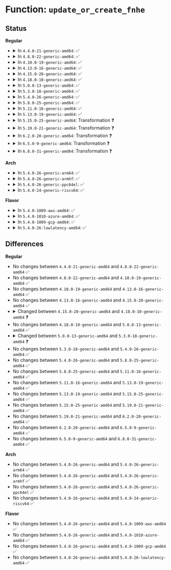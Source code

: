 # Function: <code>update_or_create_fnhe</code>

## Status
<b>Regular</b>
<ul>
<li>
<details>
<summary>In <code>4.4.0-21-generic-amd64</code>: ✅</summary>

```c
void update_or_create_fnhe(struct fib_nh * nh, __be32 daddr, __be32 gw, u32 pmtu, long unsigned int expires)
```

```json
{
  "name": "update_or_create_fnhe",
  "collision_type": "Unique Static",
  "inline_type": "No",
  "funcs": [
    {
      "addr": 18446744071586530944,
      "name": "update_or_create_fnhe",
      "external": false,
      "loc": "net/ipv4/route.c:621",
      "file": "net/ipv4/route.c",
      "inline": "seen, unknown",
      "caller_inline": [],
      "caller_func": [
        "net/ipv4/route.c:__ip_do_redirect",
        "net/ipv4/route.c:__ip_rt_update_pmtu"
      ]
    }
  ],
  "symbols": [
    {
      "addr": 18446744071586530944,
      "name": "update_or_create_fnhe",
      "section": ".text",
      "bind": "STB_LOCAL",
      "size": 802
    }
  ]
}
```
</details>
</li>
<li>
<details>
<summary>In <code>4.8.0-22-generic-amd64</code>: ✅</summary>

```c
void update_or_create_fnhe(struct fib_nh * nh, __be32 daddr, __be32 gw, u32 pmtu, long unsigned int expires)
```

```json
{
  "name": "update_or_create_fnhe",
  "collision_type": "Unique Static",
  "inline_type": "No",
  "funcs": [
    {
      "addr": 18446744071586973712,
      "name": "update_or_create_fnhe",
      "external": false,
      "loc": "net/ipv4/route.c:627",
      "file": "net/ipv4/route.c",
      "inline": "seen, unknown",
      "caller_inline": [],
      "caller_func": [
        "net/ipv4/route.c:__ip_rt_update_pmtu",
        "net/ipv4/route.c:__ip_do_redirect"
      ]
    }
  ],
  "symbols": [
    {
      "addr": 18446744071586973712,
      "name": "update_or_create_fnhe",
      "section": ".text",
      "bind": "STB_LOCAL",
      "size": 796
    }
  ]
}
```
</details>
</li>
<li>
<details>
<summary>In <code>4.10.0-19-generic-amd64</code>: ✅</summary>

```c
void update_or_create_fnhe(struct fib_nh * nh, __be32 daddr, __be32 gw, u32 pmtu, long unsigned int expires)
```

```json
{
  "name": "update_or_create_fnhe",
  "collision_type": "Unique Static",
  "inline_type": "No",
  "funcs": [
    {
      "addr": 18446744071587167456,
      "name": "update_or_create_fnhe",
      "external": false,
      "loc": "net/ipv4/route.c:630",
      "file": "net/ipv4/route.c",
      "inline": "seen, unknown",
      "caller_inline": [],
      "caller_func": [
        "net/ipv4/route.c:__ip_rt_update_pmtu",
        "net/ipv4/route.c:__ip_do_redirect"
      ]
    }
  ],
  "symbols": [
    {
      "addr": 18446744071587167456,
      "name": "update_or_create_fnhe",
      "section": ".text",
      "bind": "STB_LOCAL",
      "size": 801
    }
  ]
}
```
</details>
</li>
<li>
<details>
<summary>In <code>4.13.0-16-generic-amd64</code>: ✅</summary>

```c
void update_or_create_fnhe(struct fib_nh * nh, __be32 daddr, __be32 gw, u32 pmtu, long unsigned int expires)
```

```json
{
  "name": "update_or_create_fnhe",
  "collision_type": "Unique Static",
  "inline_type": "No",
  "funcs": [
    {
      "addr": 18446744071587298720,
      "name": "update_or_create_fnhe",
      "external": false,
      "loc": "net/ipv4/route.c:648",
      "file": "net/ipv4/route.c",
      "inline": "seen, unknown",
      "caller_inline": [],
      "caller_func": [
        "net/ipv4/route.c:__ip_rt_update_pmtu",
        "net/ipv4/route.c:__ip_do_redirect"
      ]
    }
  ],
  "symbols": [
    {
      "addr": 18446744071587298720,
      "name": "update_or_create_fnhe",
      "section": ".text",
      "bind": "STB_LOCAL",
      "size": 800
    }
  ]
}
```
</details>
</li>
<li>
<details>
<summary>In <code>4.15.0-20-generic-amd64</code>: ✅</summary>

```c
void update_or_create_fnhe(struct fib_nh * nh, __be32 daddr, __be32 gw, u32 pmtu, long unsigned int expires)
```

```json
{
  "name": "update_or_create_fnhe",
  "collision_type": "Unique Static",
  "inline_type": "No",
  "funcs": [
    {
      "addr": 18446744071587820640,
      "name": "update_or_create_fnhe",
      "external": false,
      "loc": "net/ipv4/route.c:651",
      "file": "net/ipv4/route.c",
      "inline": "seen, unknown",
      "caller_inline": [],
      "caller_func": [
        "net/ipv4/route.c:__ip_rt_update_pmtu",
        "net/ipv4/route.c:__ip_do_redirect"
      ]
    }
  ],
  "symbols": [
    {
      "addr": 18446744071587820640,
      "name": "update_or_create_fnhe",
      "section": ".text",
      "bind": "STB_LOCAL",
      "size": 810
    }
  ]
}
```
</details>
</li>
<li>
<details>
<summary>In <code>4.18.0-10-generic-amd64</code>: ✅</summary>

```c
void update_or_create_fnhe(struct fib_nh * nh, __be32 daddr, __be32 gw, u32 pmtu, bool lock, long unsigned int expires)
```

```json
{
  "name": "update_or_create_fnhe",
  "collision_type": "Unique Static",
  "inline_type": "No",
  "funcs": [
    {
      "addr": 18446744071588164032,
      "name": "update_or_create_fnhe",
      "external": false,
      "loc": "net/ipv4/route.c:635",
      "file": "net/ipv4/route.c",
      "inline": "seen, unknown",
      "caller_inline": [],
      "caller_func": [
        "net/ipv4/route.c:__ip_rt_update_pmtu",
        "net/ipv4/route.c:__ip_do_redirect"
      ]
    }
  ],
  "symbols": [
    {
      "addr": 18446744071588164032,
      "name": "update_or_create_fnhe",
      "section": ".text",
      "bind": "STB_LOCAL",
      "size": 875
    }
  ]
}
```
</details>
</li>
<li>
<details>
<summary>In <code>5.0.0-13-generic-amd64</code>: ✅</summary>

```c
void update_or_create_fnhe(struct fib_nh * nh, __be32 daddr, __be32 gw, u32 pmtu, bool lock, long unsigned int expires)
```

```json
{
  "name": "update_or_create_fnhe",
  "collision_type": "Unique Static",
  "inline_type": "No",
  "funcs": [
    {
      "addr": 18446744071588348016,
      "name": "update_or_create_fnhe",
      "external": false,
      "loc": "net/ipv4/route.c:635",
      "file": "net/ipv4/route.c",
      "inline": "seen, unknown",
      "caller_inline": [],
      "caller_func": [
        "net/ipv4/route.c:__ip_rt_update_pmtu",
        "net/ipv4/route.c:__ip_do_redirect"
      ]
    }
  ],
  "symbols": [
    {
      "addr": 18446744071588348016,
      "name": "update_or_create_fnhe",
      "section": ".text",
      "bind": "STB_LOCAL",
      "size": 875
    }
  ]
}
```
</details>
</li>
<li>
<details>
<summary>In <code>5.3.0-18-generic-amd64</code>: ✅</summary>

```c
void update_or_create_fnhe(struct fib_nh_common * nhc, __be32 daddr, __be32 gw, u32 pmtu, bool lock, long unsigned int expires)
```

```json
{
  "name": "update_or_create_fnhe",
  "collision_type": "Unique Static",
  "inline_type": "No",
  "funcs": [
    {
      "addr": 18446744071588750576,
      "name": "update_or_create_fnhe",
      "external": false,
      "loc": "net/ipv4/route.c:643",
      "file": "net/ipv4/route.c",
      "inline": "seen, unknown",
      "caller_inline": [],
      "caller_func": [
        "net/ipv4/route.c:__ip_rt_update_pmtu",
        "net/ipv4/route.c:__ip_do_redirect"
      ]
    }
  ],
  "symbols": [
    {
      "addr": 18446744071588750576,
      "name": "update_or_create_fnhe",
      "section": ".text",
      "bind": "STB_LOCAL",
      "size": 884
    }
  ]
}
```
</details>
</li>
<li>
<details>
<summary>In <code>5.4.0-26-generic-amd64</code>: ✅</summary>

```c
void update_or_create_fnhe(struct fib_nh_common * nhc, __be32 daddr, __be32 gw, u32 pmtu, bool lock, long unsigned int expires)
```

```json
{
  "name": "update_or_create_fnhe",
  "collision_type": "Unique Static",
  "inline_type": "No",
  "funcs": [
    {
      "addr": 18446744071588974176,
      "name": "update_or_create_fnhe",
      "external": false,
      "loc": "net/ipv4/route.c:645",
      "file": "net/ipv4/route.c",
      "inline": "seen, unknown",
      "caller_inline": [],
      "caller_func": [
        "net/ipv4/route.c:__ip_rt_update_pmtu",
        "net/ipv4/route.c:__ip_do_redirect"
      ]
    }
  ],
  "symbols": [
    {
      "addr": 18446744071588974176,
      "name": "update_or_create_fnhe",
      "section": ".text",
      "bind": "STB_LOCAL",
      "size": 895
    }
  ]
}
```
</details>
</li>
<li>
<details>
<summary>In <code>5.8.0-25-generic-amd64</code>: ✅</summary>

```c
void update_or_create_fnhe(struct fib_nh_common * nhc, __be32 daddr, __be32 gw, u32 pmtu, bool lock, long unsigned int expires)
```

```json
{
  "name": "update_or_create_fnhe",
  "collision_type": "Unique Static",
  "inline_type": "No",
  "funcs": [
    {
      "addr": 18446744071589931008,
      "name": "update_or_create_fnhe",
      "external": false,
      "loc": "net/ipv4/route.c:644",
      "file": "net/ipv4/route.c",
      "inline": "seen, unknown",
      "caller_inline": [],
      "caller_func": [
        "net/ipv4/route.c:__ip_rt_update_pmtu",
        "net/ipv4/route.c:__ip_do_redirect"
      ]
    }
  ],
  "symbols": [
    {
      "addr": 18446744071589931008,
      "name": "update_or_create_fnhe",
      "section": ".text",
      "bind": "STB_LOCAL",
      "size": 974
    }
  ]
}
```
</details>
</li>
<li>
<details>
<summary>In <code>5.11.0-16-generic-amd64</code>: ✅</summary>

```c
void update_or_create_fnhe(struct fib_nh_common * nhc, __be32 daddr, __be32 gw, u32 pmtu, bool lock, long unsigned int expires)
```

```json
{
  "name": "update_or_create_fnhe",
  "collision_type": "Unique Static",
  "inline_type": "No",
  "funcs": [
    {
      "addr": 18446744071589971616,
      "name": "update_or_create_fnhe",
      "external": false,
      "loc": "net/ipv4/route.c:644",
      "file": "net/ipv4/route.c",
      "inline": "seen, unknown",
      "caller_inline": [],
      "caller_func": [
        "net/ipv4/route.c:__ip_rt_update_pmtu",
        "net/ipv4/route.c:__ip_do_redirect"
      ]
    }
  ],
  "symbols": [
    {
      "addr": 18446744071589971616,
      "name": "update_or_create_fnhe",
      "section": ".text",
      "bind": "STB_LOCAL",
      "size": 967
    }
  ]
}
```
</details>
</li>
<li>
<details>
<summary>In <code>5.13.0-19-generic-amd64</code>: ✅</summary>

```c
void update_or_create_fnhe(struct fib_nh_common * nhc, __be32 daddr, __be32 gw, u32 pmtu, bool lock, long unsigned int expires)
```

```json
{
  "name": "update_or_create_fnhe",
  "collision_type": "Unique Static",
  "inline_type": "No",
  "funcs": [
    {
      "addr": 18446744071589886000,
      "name": "update_or_create_fnhe",
      "external": false,
      "loc": "net/ipv4/route.c:627",
      "file": "net/ipv4/route.c",
      "inline": "seen, unknown",
      "caller_inline": [],
      "caller_func": [
        "net/ipv4/route.c:__ip_rt_update_pmtu",
        "net/ipv4/route.c:__ip_do_redirect"
      ]
    }
  ],
  "symbols": [
    {
      "addr": 18446744071589886000,
      "name": "update_or_create_fnhe",
      "section": ".text",
      "bind": "STB_LOCAL",
      "size": 761
    }
  ]
}
```
</details>
</li>
<li>
<details>
<summary>In <code>5.15.0-25-generic-amd64</code>: Transformation ❓</summary>

```c
void update_or_create_fnhe(struct fib_nh_common * nhc, __be32 daddr, __be32 gw, u32 pmtu, bool lock, long unsigned int expires)
```

```json
{
  "name": "update_or_create_fnhe",
  "collision_type": "Unique Static",
  "inline_type": "No",
  "funcs": [
    {
      "addr": 0,
      "name": "update_or_create_fnhe",
      "external": false,
      "loc": "net/ipv4/route.c:635",
      "file": "net/ipv4/route.c",
      "inline": "seen, unknown",
      "caller_inline": [],
      "caller_func": [
        "net/ipv4/route.c:__ip_rt_update_pmtu",
        "net/ipv4/route.c:__ip_do_redirect"
      ]
    }
  ],
  "symbols": [
    {
      "addr": 18446744071590648992,
      "name": "update_or_create_fnhe",
      "section": ".text",
      "bind": "STB_LOCAL",
      "size": 946
    },
    {
      "addr": 18446744071592713441,
      "name": "update_or_create_fnhe.cold",
      "section": ".text",
      "bind": "STB_LOCAL",
      "size": 58
    }
  ]
}
```
</details>
</li>
<li>
<details>
<summary>In <code>5.19.0-21-generic-amd64</code>: Transformation ❓</summary>

```c
void update_or_create_fnhe(struct fib_nh_common * nhc, __be32 daddr, __be32 gw, u32 pmtu, bool lock, long unsigned int expires)
```

```json
{
  "name": "update_or_create_fnhe",
  "collision_type": "Unique Static",
  "inline_type": "No",
  "funcs": [
    {
      "addr": 0,
      "name": "update_or_create_fnhe",
      "external": false,
      "loc": "net/ipv4/route.c:638",
      "file": "net/ipv4/route.c",
      "inline": "seen, unknown",
      "caller_inline": [],
      "caller_func": [
        "net/ipv4/route.c:__ip_rt_update_pmtu",
        "net/ipv4/route.c:__ip_do_redirect"
      ]
    }
  ],
  "symbols": [
    {
      "addr": 18446744071592273536,
      "name": "update_or_create_fnhe",
      "section": ".text",
      "bind": "STB_LOCAL",
      "size": 956
    },
    {
      "addr": 18446744071594599460,
      "name": "update_or_create_fnhe.cold",
      "section": ".text",
      "bind": "STB_LOCAL",
      "size": 58
    }
  ]
}
```
</details>
</li>
<li>
<details>
<summary>In <code>6.2.0-20-generic-amd64</code>: Transformation ❓</summary>

```c
void update_or_create_fnhe(struct fib_nh_common * nhc, __be32 daddr, __be32 gw, u32 pmtu, bool lock, long unsigned int expires)
```

```json
{
  "name": "update_or_create_fnhe",
  "collision_type": "Unique Static",
  "inline_type": "No",
  "funcs": [
    {
      "addr": 0,
      "name": "update_or_create_fnhe",
      "external": false,
      "loc": "net/ipv4/route.c:638",
      "file": "net/ipv4/route.c",
      "inline": "seen, unknown",
      "caller_inline": [],
      "caller_func": [
        "net/ipv4/route.c:__ip_rt_update_pmtu",
        "net/ipv4/route.c:__ip_do_redirect"
      ]
    }
  ],
  "symbols": [
    {
      "addr": 18446744071594109104,
      "name": "update_or_create_fnhe",
      "section": ".text",
      "bind": "STB_LOCAL",
      "size": 955
    },
    {
      "addr": 18446744071596335102,
      "name": "update_or_create_fnhe.cold",
      "section": ".text",
      "bind": "STB_LOCAL",
      "size": 42
    }
  ]
}
```
</details>
</li>
<li>
<details>
<summary>In <code>6.5.0-9-generic-amd64</code>: Transformation ❓</summary>

```c
void update_or_create_fnhe(struct fib_nh_common * nhc, __be32 daddr, __be32 gw, u32 pmtu, bool lock, long unsigned int expires)
```

```json
{
  "name": "update_or_create_fnhe",
  "collision_type": "Unique Static",
  "inline_type": "No",
  "funcs": [
    {
      "addr": 0,
      "name": "update_or_create_fnhe",
      "external": false,
      "loc": "net/ipv4/route.c:638",
      "file": "net/ipv4/route.c",
      "inline": "seen, unknown",
      "caller_inline": [],
      "caller_func": [
        "net/ipv4/route.c:__ip_rt_update_pmtu",
        "net/ipv4/route.c:__ip_do_redirect"
      ]
    }
  ],
  "symbols": [
    {
      "addr": 18446744071594495888,
      "name": "update_or_create_fnhe",
      "section": ".text",
      "bind": "STB_LOCAL",
      "size": 979
    },
    {
      "addr": 18446744071596864763,
      "name": "update_or_create_fnhe.cold",
      "section": ".text",
      "bind": "STB_LOCAL",
      "size": 42
    }
  ]
}
```
</details>
</li>
<li>
<details>
<summary>In <code>6.8.0-31-generic-amd64</code>: Transformation ❓</summary>

```c
void update_or_create_fnhe(struct fib_nh_common * nhc, __be32 daddr, __be32 gw, u32 pmtu, bool lock, long unsigned int expires)
```

```json
{
  "name": "update_or_create_fnhe",
  "collision_type": "Unique Static",
  "inline_type": "No",
  "funcs": [
    {
      "addr": 0,
      "name": "update_or_create_fnhe",
      "external": false,
      "loc": "net/ipv4/route.c:638",
      "file": "net/ipv4/route.c",
      "inline": "seen, unknown",
      "caller_inline": [],
      "caller_func": [
        "net/ipv4/route.c:__ip_rt_update_pmtu",
        "net/ipv4/route.c:__ip_do_redirect"
      ]
    }
  ],
  "symbols": [
    {
      "addr": 18446744071595298848,
      "name": "update_or_create_fnhe",
      "section": ".text",
      "bind": "STB_LOCAL",
      "size": 1026
    },
    {
      "addr": 18446744071597789856,
      "name": "update_or_create_fnhe.cold",
      "section": ".text",
      "bind": "STB_LOCAL",
      "size": 42
    }
  ]
}
```
</details>
</li>
</ul>
<b>Arch</b>
<ul>
<li>
<details>
<summary>In <code>5.4.0-26-generic-arm64</code>: ✅</summary>

```c
void update_or_create_fnhe(struct fib_nh_common * nhc, __be32 daddr, __be32 gw, u32 pmtu, bool lock, long unsigned int expires)
```

```json
{
  "name": "update_or_create_fnhe",
  "collision_type": "Unique Static",
  "inline_type": "No",
  "funcs": [
    {
      "addr": 18446603336502577120,
      "name": "update_or_create_fnhe",
      "external": false,
      "loc": "net/ipv4/route.c:645",
      "file": "net/ipv4/route.c",
      "inline": "seen, unknown",
      "caller_inline": [],
      "caller_func": [
        "net/ipv4/route.c:__ip_rt_update_pmtu",
        "net/ipv4/route.c:__ip_do_redirect"
      ]
    }
  ],
  "symbols": [
    {
      "addr": 18446603336502577120,
      "name": "update_or_create_fnhe",
      "section": ".text",
      "bind": "STB_LOCAL",
      "size": 1072
    }
  ]
}
```
</details>
</li>
<li>
<details>
<summary>In <code>5.4.0-26-generic-armhf</code>: ✅</summary>

```c
void update_or_create_fnhe(struct fib_nh_common * nhc, __be32 daddr, __be32 gw, u32 pmtu, bool lock, long unsigned int expires)
```

```json
{
  "name": "update_or_create_fnhe",
  "collision_type": "Unique Static",
  "inline_type": "No",
  "funcs": [
    {
      "addr": 3235284364,
      "name": "update_or_create_fnhe",
      "external": false,
      "loc": "net/ipv4/route.c:645",
      "file": "net/ipv4/route.c",
      "inline": "seen, unknown",
      "caller_inline": [],
      "caller_func": [
        "net/ipv4/route.c:__ip_rt_update_pmtu",
        "net/ipv4/route.c:__ip_do_redirect"
      ]
    }
  ],
  "symbols": [
    {
      "addr": 3235284364,
      "name": "update_or_create_fnhe",
      "section": ".text",
      "bind": "STB_LOCAL",
      "size": 952
    }
  ]
}
```
</details>
</li>
<li>
<details>
<summary>In <code>5.4.0-26-generic-ppc64el</code>: ✅</summary>

```c
void update_or_create_fnhe(struct fib_nh_common * nhc, __be32 daddr, __be32 gw, u32 pmtu, bool lock, long unsigned int expires)
```

```json
{
  "name": "update_or_create_fnhe",
  "collision_type": "Unique Static",
  "inline_type": "No",
  "funcs": [
    {
      "addr": 13835058055296165008,
      "name": "update_or_create_fnhe",
      "external": false,
      "loc": "net/ipv4/route.c:645",
      "file": "net/ipv4/route.c",
      "inline": "seen, unknown",
      "caller_inline": [],
      "caller_func": [
        "net/ipv4/route.c:__ip_rt_update_pmtu",
        "net/ipv4/route.c:__ip_do_redirect"
      ]
    }
  ],
  "symbols": [
    {
      "addr": 13835058055296165008,
      "name": "update_or_create_fnhe",
      "section": ".text",
      "bind": "STB_LOCAL",
      "size": 1176
    }
  ]
}
```
</details>
</li>
<li>
<details>
<summary>In <code>5.4.0-24-generic-riscv64</code>: ✅</summary>

```c
void update_or_create_fnhe(struct fib_nh_common * nhc, __be32 daddr, __be32 gw, u32 pmtu, bool lock, long unsigned int expires)
```

```json
{
  "name": "update_or_create_fnhe",
  "collision_type": "Unique Static",
  "inline_type": "No",
  "funcs": [
    {
      "addr": 18446743936278735064,
      "name": "update_or_create_fnhe",
      "external": false,
      "loc": "net/ipv4/route.c:645",
      "file": "net/ipv4/route.c",
      "inline": "seen, unknown",
      "caller_inline": [],
      "caller_func": [
        "net/ipv4/route.c:__ip_rt_update_pmtu",
        "net/ipv4/route.c:__ip_do_redirect"
      ]
    }
  ],
  "symbols": [
    {
      "addr": 18446743936278735064,
      "name": "update_or_create_fnhe",
      "section": ".text",
      "bind": "STB_LOCAL",
      "size": 860
    }
  ]
}
```
</details>
</li>
</ul>
<b>Flavor</b>
<ul>
<li>
<details>
<summary>In <code>5.4.0-1009-aws-amd64</code>: ✅</summary>

```c
void update_or_create_fnhe(struct fib_nh_common * nhc, __be32 daddr, __be32 gw, u32 pmtu, bool lock, long unsigned int expires)
```

```json
{
  "name": "update_or_create_fnhe",
  "collision_type": "Unique Static",
  "inline_type": "No",
  "funcs": [
    {
      "addr": 18446744071588580560,
      "name": "update_or_create_fnhe",
      "external": false,
      "loc": "net/ipv4/route.c:645",
      "file": "net/ipv4/route.c",
      "inline": "seen, unknown",
      "caller_inline": [],
      "caller_func": [
        "net/ipv4/route.c:__ip_rt_update_pmtu",
        "net/ipv4/route.c:__ip_do_redirect"
      ]
    }
  ],
  "symbols": [
    {
      "addr": 18446744071588580560,
      "name": "update_or_create_fnhe",
      "section": ".text",
      "bind": "STB_LOCAL",
      "size": 895
    }
  ]
}
```
</details>
</li>
<li>
<details>
<summary>In <code>5.4.0-1010-azure-amd64</code>: ✅</summary>

```c
void update_or_create_fnhe(struct fib_nh_common * nhc, __be32 daddr, __be32 gw, u32 pmtu, bool lock, long unsigned int expires)
```

```json
{
  "name": "update_or_create_fnhe",
  "collision_type": "Unique Static",
  "inline_type": "No",
  "funcs": [
    {
      "addr": 18446744071588292544,
      "name": "update_or_create_fnhe",
      "external": false,
      "loc": "net/ipv4/route.c:645",
      "file": "net/ipv4/route.c",
      "inline": "seen, unknown",
      "caller_inline": [],
      "caller_func": [
        "net/ipv4/route.c:__ip_rt_update_pmtu",
        "net/ipv4/route.c:__ip_do_redirect"
      ]
    }
  ],
  "symbols": [
    {
      "addr": 18446744071588292544,
      "name": "update_or_create_fnhe",
      "section": ".text",
      "bind": "STB_LOCAL",
      "size": 895
    }
  ]
}
```
</details>
</li>
<li>
<details>
<summary>In <code>5.4.0-1009-gcp-amd64</code>: ✅</summary>

```c
void update_or_create_fnhe(struct fib_nh_common * nhc, __be32 daddr, __be32 gw, u32 pmtu, bool lock, long unsigned int expires)
```

```json
{
  "name": "update_or_create_fnhe",
  "collision_type": "Unique Static",
  "inline_type": "No",
  "funcs": [
    {
      "addr": 18446744071589016736,
      "name": "update_or_create_fnhe",
      "external": false,
      "loc": "net/ipv4/route.c:645",
      "file": "net/ipv4/route.c",
      "inline": "seen, unknown",
      "caller_inline": [],
      "caller_func": [
        "net/ipv4/route.c:__ip_rt_update_pmtu",
        "net/ipv4/route.c:__ip_do_redirect"
      ]
    }
  ],
  "symbols": [
    {
      "addr": 18446744071589016736,
      "name": "update_or_create_fnhe",
      "section": ".text",
      "bind": "STB_LOCAL",
      "size": 895
    }
  ]
}
```
</details>
</li>
<li>
<details>
<summary>In <code>5.4.0-26-lowlatency-amd64</code>: ✅</summary>

```c
void update_or_create_fnhe(struct fib_nh_common * nhc, __be32 daddr, __be32 gw, u32 pmtu, bool lock, long unsigned int expires)
```

```json
{
  "name": "update_or_create_fnhe",
  "collision_type": "Unique Static",
  "inline_type": "No",
  "funcs": [
    {
      "addr": 18446744071589055344,
      "name": "update_or_create_fnhe",
      "external": false,
      "loc": "net/ipv4/route.c:645",
      "file": "net/ipv4/route.c",
      "inline": "seen, unknown",
      "caller_inline": [],
      "caller_func": [
        "net/ipv4/route.c:__ip_rt_update_pmtu",
        "net/ipv4/route.c:__ip_do_redirect"
      ]
    }
  ],
  "symbols": [
    {
      "addr": 18446744071589055344,
      "name": "update_or_create_fnhe",
      "section": ".text",
      "bind": "STB_LOCAL",
      "size": 895
    }
  ]
}
```
</details>
</li>
</ul>

## Differences
<b>Regular</b>
<ul>
<li>
No changes between <code>4.4.0-21-generic-amd64</code> and <code>4.8.0-22-generic-amd64</code> ✅
</li>
<li>
No changes between <code>4.8.0-22-generic-amd64</code> and <code>4.10.0-19-generic-amd64</code> ✅
</li>
<li>
No changes between <code>4.10.0-19-generic-amd64</code> and <code>4.13.0-16-generic-amd64</code> ✅
</li>
<li>
No changes between <code>4.13.0-16-generic-amd64</code> and <code>4.15.0-20-generic-amd64</code> ✅
</li>
<li>
<details>
<summary>Changed between <code>4.15.0-20-generic-amd64</code> and <code>4.18.0-10-generic-amd64</code> ❓</summary>
<ul>
<li>
<b>Param added. </b>
<code>bool lock</code>
</li>
<li>
<b>Param reordered. </b>
<code>nh, daddr, gw, pmtu, expires</code> ➡️ <code>nh, daddr, gw, pmtu, lock, expires</code>
</li>
</ul>
</details>
</li>
<li>
No changes between <code>4.18.0-10-generic-amd64</code> and <code>5.0.0-13-generic-amd64</code> ✅
</li>
<li>
<details>
<summary>Changed between <code>5.0.0-13-generic-amd64</code> and <code>5.3.0-18-generic-amd64</code> ❓</summary>
<ul>
<li>
<b>Param added. </b>
<code>struct fib_nh_common * nhc</code>
</li>
<li>
<b>Param removed. </b>
<code>struct fib_nh * nh</code>
</li>
</ul>
</details>
</li>
<li>
No changes between <code>5.3.0-18-generic-amd64</code> and <code>5.4.0-26-generic-amd64</code> ✅
</li>
<li>
No changes between <code>5.4.0-26-generic-amd64</code> and <code>5.8.0-25-generic-amd64</code> ✅
</li>
<li>
No changes between <code>5.8.0-25-generic-amd64</code> and <code>5.11.0-16-generic-amd64</code> ✅
</li>
<li>
No changes between <code>5.11.0-16-generic-amd64</code> and <code>5.13.0-19-generic-amd64</code> ✅
</li>
<li>
No changes between <code>5.13.0-19-generic-amd64</code> and <code>5.15.0-25-generic-amd64</code> ✅
</li>
<li>
No changes between <code>5.15.0-25-generic-amd64</code> and <code>5.19.0-21-generic-amd64</code> ✅
</li>
<li>
No changes between <code>5.19.0-21-generic-amd64</code> and <code>6.2.0-20-generic-amd64</code> ✅
</li>
<li>
No changes between <code>6.2.0-20-generic-amd64</code> and <code>6.5.0-9-generic-amd64</code> ✅
</li>
<li>
No changes between <code>6.5.0-9-generic-amd64</code> and <code>6.8.0-31-generic-amd64</code> ✅
</li>
</ul>
<b>Arch</b>
<ul>
<li>
No changes between <code>5.4.0-26-generic-amd64</code> and <code>5.4.0-26-generic-arm64</code> ✅
</li>
<li>
No changes between <code>5.4.0-26-generic-amd64</code> and <code>5.4.0-26-generic-armhf</code> ✅
</li>
<li>
No changes between <code>5.4.0-26-generic-amd64</code> and <code>5.4.0-26-generic-ppc64el</code> ✅
</li>
<li>
No changes between <code>5.4.0-26-generic-amd64</code> and <code>5.4.0-24-generic-riscv64</code> ✅
</li>
</ul>
<b>Flavor</b>
<ul>
<li>
No changes between <code>5.4.0-26-generic-amd64</code> and <code>5.4.0-1009-aws-amd64</code> ✅
</li>
<li>
No changes between <code>5.4.0-26-generic-amd64</code> and <code>5.4.0-1010-azure-amd64</code> ✅
</li>
<li>
No changes between <code>5.4.0-26-generic-amd64</code> and <code>5.4.0-1009-gcp-amd64</code> ✅
</li>
<li>
No changes between <code>5.4.0-26-generic-amd64</code> and <code>5.4.0-26-lowlatency-amd64</code> ✅
</li>
</ul>
